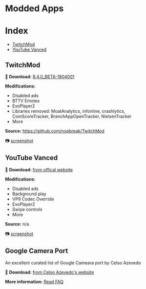 # Modded Apps
# Index
- [TwitchMod](#TwitchMod)
- [YouTube Vanced](#Youtube-Vanced)
## TwitchMod
💾 **Download:** [8.4.0_BETA-1804001](https://raw.githubusercontent.com/AzimsTech/Android_Hacking/master/Modded%20Apps/tv.twitch.android.app_8.4.0_BETA-1804001_mod.apk)

**Modifications:** 
- Disabled ads
- BTTV Emotes
- ExoPlayer2
- Libraries removed: MoatAnalytics, infonline, crashlytics, ComScoreTracker, BranchAppOpenTracker, NielsenTracker
- More

**Source:** https://github.com/nopbreak/TwitchMod

📷 [screenshot](https://i.imgur.com/WLxbIci.png)

## YouTube Vanced
💾 **Download:** [from offical website](https://vanced.app/)

**Modifications:** 
- Disabled ads
- Background play
- VP9 Codec Override
- ExoPlayer2
- Swipe controls
- More

**Source:** n/a

📷 [screenshot](https://i.imgur.com/9ZKsGSC.png)

## Google Camera Port
An excellent curated list of Google Cameara port by Celso Azevedo

💾 **Download:** [from Celso Azevedo's website](https://www.celsoazevedo.com/files/android/google-camera/)

**More information:** [Read FAQ](https://www.celsoazevedo.com/files/android/google-camera/troubleshooting/#help47)
